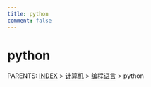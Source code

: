 ```yaml
---
title: python
comment: false
---
```


# python

PARENTS: [INDEX](/gknows/wiki) > [计算机](/gknows/计算机) > [编程语言](/gknows/编程语言) > python

